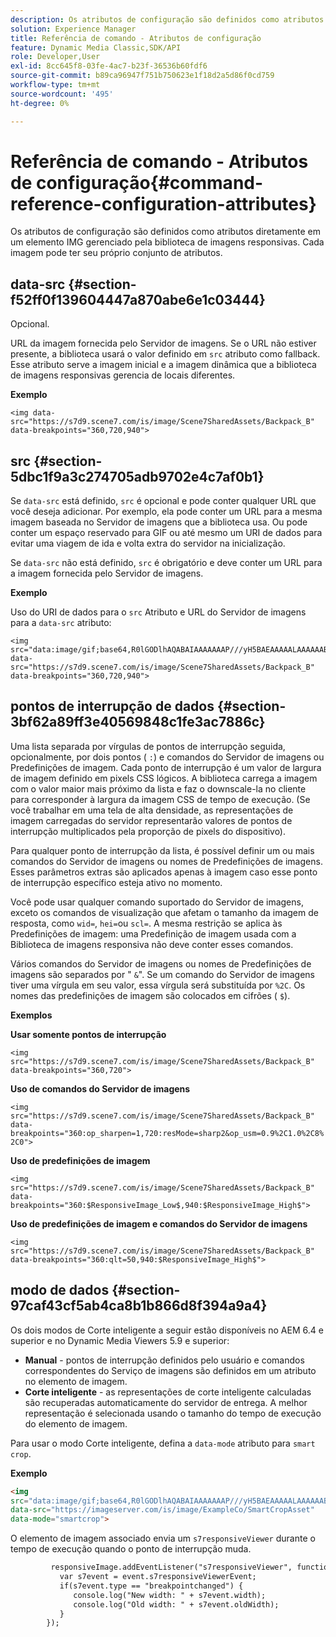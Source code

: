 ```yaml
---
description: Os atributos de configuração são definidos como atributos diretamente em um elemento IMG gerenciado pela biblioteca de imagens responsivas. Cada imagem pode ter seu próprio conjunto de atributos.
solution: Experience Manager
title: Referência de comando - Atributos de configuração
feature: Dynamic Media Classic,SDK/API
role: Developer,User
exl-id: 8cc645f8-03fe-4ac7-b23f-36536b60fdf6
source-git-commit: b89ca96947f751b750623e1f18d2a5d86f0cd759
workflow-type: tm+mt
source-wordcount: '495'
ht-degree: 0%

---
```


# Referência de comando - Atributos de configuração{#command-reference-configuration-attributes}

Os atributos de configuração são definidos como atributos diretamente em um elemento IMG gerenciado pela biblioteca de imagens responsivas. Cada imagem pode ter seu próprio conjunto de atributos.

## data-src {#section-f52ff0f139604447a870abe6e1c03444}

Opcional.

URL da imagem fornecida pelo Servidor de imagens. Se o URL não estiver presente, a biblioteca usará o valor definido em `src` atributo como fallback. Esse atributo serve a imagem inicial e a imagem dinâmica que a biblioteca de imagens responsivas gerencia de locais diferentes.

**Exemplo**

```
<img data-src="https://s7d9.scene7.com/is/image/Scene7SharedAssets/Backpack_B" data-breakpoints="360,720,940">
```

## src {#section-5dbc1f9a3c274705adb9702e4c7af0b1}

Se `data-src` está definido, `src` é opcional e pode conter qualquer URL que você deseja adicionar. Por exemplo, ela pode conter um URL para a mesma imagem baseada no Servidor de imagens que a biblioteca usa. Ou pode conter um espaço reservado para GIF ou até mesmo um URI de dados para evitar uma viagem de ida e volta extra do servidor na inicialização.

Se `data-src` não está definido, `src` é obrigatório e deve conter um URL para a imagem fornecida pelo Servidor de imagens.

**Exemplo**

Uso do URI de dados para o `src` Atributo e URL do Servidor de imagens para a `data-src` atributo:

```
<img src="data:image/gif;base64,R0lGODlhAQABAIAAAAAAAP///yH5BAEAAAAALAAAAAABAAEAAAIBRAA7" data-src="https://s7d9.scene7.com/is/image/Scene7SharedAssets/Backpack_B" data-breakpoints="360,720,940">
```

## pontos de interrupção de dados {#section-3bf62a89ff3e40569848c1fe3ac7886c}

Uma lista separada por vírgulas de pontos de interrupção seguida, opcionalmente, por dois pontos ( `:`) e comandos do Servidor de imagens ou Predefinições de imagem. Cada ponto de interrupção é um valor de largura de imagem definido em pixels CSS lógicos. A biblioteca carrega a imagem com o valor maior mais próximo da lista e faz o downscale-la no cliente para corresponder à largura da imagem CSS de tempo de execução. (Se você trabalhar em uma tela de alta densidade, as representações de imagem carregadas do servidor representarão valores de pontos de interrupção multiplicados pela proporção de pixels do dispositivo).

Para qualquer ponto de interrupção da lista, é possível definir um ou mais comandos do Servidor de imagens ou nomes de Predefinições de imagens. Esses parâmetros extras são aplicados apenas à imagem caso esse ponto de interrupção específico esteja ativo no momento.

Você pode usar qualquer comando suportado do Servidor de imagens, exceto os comandos de visualização que afetam o tamanho da imagem de resposta, como `wid=`, `hei=`ou `scl=`. A mesma restrição se aplica às Predefinições de imagem: uma Predefinição de imagem usada com a Biblioteca de imagens responsiva não deve conter esses comandos.

Vários comandos do Servidor de imagens ou nomes de Predefinições de imagens são separados por &quot; `&`&quot;. Se um comando do Servidor de imagens tiver uma vírgula em seu valor, essa vírgula será substituída por `%2C`. Os nomes das predefinições de imagem são colocados em cifrões ( `$`).

**Exemplos**

**Usar somente pontos de interrupção**

`<img src="https://s7d9.scene7.com/is/image/Scene7SharedAssets/Backpack_B" data-breakpoints="360,720">`

**Uso de comandos do Servidor de imagens**

`<img src="https://s7d9.scene7.com/is/image/Scene7SharedAssets/Backpack_B" data-breakpoints="360:op_sharpen=1,720:resMode=sharp2&op_usm=0.9%2C1.0%2C8%2C0">`

**Uso de predefinições de imagem**

`<img src="https://s7d9.scene7.com/is/image/Scene7SharedAssets/Backpack_B" data-breakpoints="360:$ResponsiveImage_Low$,940:$ResponsiveImage_High$">`

**Uso de predefinições de imagem e comandos do Servidor de imagens**

`<img src="https://s7d9.scene7.com/is/image/Scene7SharedAssets/Backpack_B" data-breakpoints="360:qlt=50,940:$ResponsiveImage_High$">`

## modo de dados {#section-97caf43cf5ab4ca8b1b866d8f394a9a4}

Os dois modos de Corte inteligente a seguir estão disponíveis no AEM 6.4 e superior e no Dynamic Media Viewers 5.9 e superior:

* **Manual** - pontos de interrupção definidos pelo usuário e comandos correspondentes do Serviço de imagens são definidos em um atributo no elemento de imagem.
* **Corte inteligente** - as representações de corte inteligente calculadas são recuperadas automaticamente do servidor de entrega. A melhor representação é selecionada usando o tamanho do tempo de execução do elemento de imagem.

Para usar o modo Corte inteligente, defina a `data-mode` atributo para `smart crop`.

**Exemplo**

```html {.line-numbers}
<img 
src="data:image/gif;base64,R0lGODlhAQABAIAAAAAAAP///yH5BAEAAAAALAAAAAABAAEAAAIBRAA7" 
data-src="https://imageserver.com/is/image/ExampleCo/SmartCropAsset" 
data-mode="smartcrop">
```

O elemento de imagem associado envia um `s7responsiveViewer` durante o tempo de execução quando o ponto de interrupção muda.

```html {.line-numbers}
         responsiveImage.addEventListener("s7responsiveViewer", function (event) { 
           var s7event = event.s7responsiveViewerEvent; 
           if(s7event.type == "breakpointchanged") { 
              console.log("New width: " + s7event.width); 
              console.log("Old width: " + s7event.oldWidth); 
           } 
        });
```
